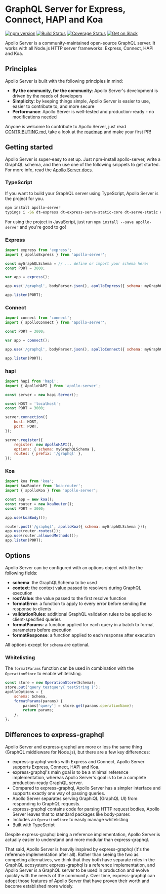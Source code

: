 # GraphQL Server for Express, Connect, HAPI and Koa

[![npm version](https://badge.fury.io/js/apollo-server.svg)](https://badge.fury.io/js/apollo-server)
[![Build Status](https://travis-ci.org/apollostack/apollo-server.svg?branch=master)](https://travis-ci.org/apollostack/apollo-server)
[![Coverage Status](https://coveralls.io/repos/github/apollostack/apollo-server/badge.svg?branch=master)](https://coveralls.io/github/apollostack/apollo-server?branch=master)
[![Get on Slack](https://img.shields.io/badge/slack-join-orange.svg)](http://www.apollostack.com/#slack)

Apollo Server is a community-maintained open-source GraphQL server. It works with all Node.js HTTP server frameworks: Express, Connect, HAPI and Koa.

## Principles

Apollo Server is built with the following principles in mind:

* **By the community, for the community**: Apollo Server's development is driven by the needs of developers
* **Simplicity**: by keeping things simple, Apollo Server is easier to use, easier to contribute to, and more secure
* **Performance**: Apollo Server is well-tested and production-ready - no modifications needed


Anyone is welcome to contribute to Apollo Server, just read [CONTRIBUTING.md](./CONTRIBUTING.md), take a look at the [roadmap](./ROADMAP.md) and make your first PR!


## Getting started

Apollo Server is super-easy to set up. Just npm-install apollo-server, write a GraphQL schema, and then use one of the following snippets to get started. For more info, read the [Apollo Server docs](http://docs.apollostack.com/apollo-server).

### TypeScript

If you want to build your GraphQL server using TypeScript, Apollo Server is the project for you.

```sh
npm install apollo-server
typings i -SG dt~express dt~express-serve-static-core dt~serve-static dt~mime dt~hapi dt~cookies dt~koa
```

For using the project in JavaScript, just run `npm install --save apollo-server` and you're good to go!

### Express

```js
import express from 'express';
import { apolloExpress } from 'apollo-server';

const myGraphQLSchema = // ... define or import your schema here!
const PORT = 3000;

var app = express();

app.use('/graphql', bodyParser.json(), apolloExpress({ schema: myGraphQLSchema }));

app.listen(PORT);
```

### Connect
```js
import connect from 'connect';
import { apolloConnect } from 'apollo-server';

const PORT = 3000;

var app = connect();

app.use('/graphql', bodyParser.json(), apolloConnect({ schema: myGraphQLSchema }));

app.listen(PORT);
```

### hapi
```js
import hapi from 'hapi';
import { ApolloHAPI } from 'apollo-server';

const server = new hapi.Server();

const HOST = 'localhost';
const PORT = 3000;

server.connection({
    host: HOST,
    port: PORT,
});

server.register({
    register: new ApolloHAPI(),
    options: { schema: myGraphQLSchema },
    routes: { prefix: '/graphql' },
});
```
### Koa
```js
import koa from 'koa';
import koaRouter from 'koa-router';
import { apolloKoa } from 'apollo-server';

const app = new koa();
const router = new koaRouter();
const PORT = 3000;

app.use(koaBody());

router.post('/graphql', apolloKoa({ schema: myGraphQLSchema }));
app.use(router.routes());
app.use(router.allowedMethods());
app.listen(PORT);
```

## Options

Apollo Server can be configured with an options object with the the following fields:

* **schema**: the GraphQLSchema to be used
* **context**: the context value passed to resolvers during GraphQL execution
* **rootValue**: the value passed to the first resolve function
* **formatError**: a function to apply to every error before sending the response to clients
* **validationRules**: additional GraphQL validation rules to be applied to client-specified queries
* **formatParams**: a function applied for each query in a batch to format parameters before execution
* **formatResponse**: a function applied to each response after execution

All options except for `schema` are optional.

### Whitelisting

The `formatParams` function can be used in combination with the `OperationStore` to enable whitelisting.

```js
const store = new OperationStore(Schema);
store.put('query testquery{ testString }');
apolloOptions = {
    schema: Schema,
    formatParams(params) {
        params['query'] = store.get(params.operationName);
        return params;
    },
};
```

## Differences to express-graphql

Apollo Server and express-graphql are more or less the same thing (GraphQL middleware for Node.js), but there are a few key differences:

* express-graphql works with Express and Connect, Apollo Server supports Express, Connect, HAPI and Koa.
* express-graphql's main goal is to be a minimal reference implementation, whereas Apollo Server's goal is to be a complete production-ready GraphQL server.
* Compared to express-graphql, Apollo Server has a simpler interface and supports exactly one way of passing queries.
* Apollo Server separates serving GraphiQL (GraphQL UI) from responding to GraphQL requests.
* express-graphql contains code for parsing HTTP request bodies, Apollo Server leaves that to standard packages like body-parser.
* Includes an `OperationStore` to easily manage whitelisting
* Built with TypeScript

Despite express-graphql being a reference implementation, Apollo Server is actually easier to understand and more modular than express-graphql.

That said, Apollo Server is heavily inspired by express-graphql (it's the reference implementation after all). Rather than seeing the two as competing alternatives, we think that they both have separate roles in the GraphQL ecosystem: express-graphql is a reference implementation, and Apollo Server is a GraphQL server to be used in production and evolve quickly with the needs of the community. Over time, express-graphql can adopt those features of Apollo Server that have proven their worth and become established more widely.

